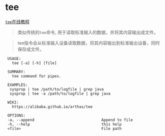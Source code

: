 tee
===

[`tee`在线教程](https://alibaba.github.io/arthas/arthas-tutorials?language=cn&id=command-tee)

> 类似传统的`tee`命令, 用于读取标准输入的数据，并将其内容输出成文件。

> tee指令会从标准输入设备读取数据，将其内容输出到标准输出设备，同时保存成文件。


```
 USAGE:
   tee [-a] [-h] [file]

 SUMMARY:
   tee command for pipes.

 EXAMPLES:
  sysprop | tee /path/to/logfile | grep java
  sysprop | tee -a /path/to/logfile | grep java

 WIKI:
   https://alibaba.github.io/arthas/tee

 OPTIONS:
 -a, --append                              Append to file
 -h, --help                                this help
 <file>                                    File path
```